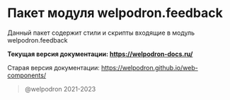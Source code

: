 # Пакет модуля welpodron.feedback

Данный пакет содержит стили и скрипты входящие в модуль welpodron.feedback 

**Текущая версия документации: https://welpodron-docs.ru/**

Старая версия документации: https://welpodron.github.io/web-components/

> @welpodron 2021-2023

